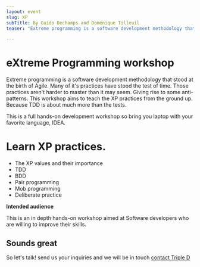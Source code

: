 ```yaml
---
layout: event
slug: XP 
subTitle: By Guido Dechamps and Doménique Tilleuil
teaser: "Extreme programming is a software development methodology that stood at the birth of Agile. Many of it's practices have stood the test of time. Although they are not always fully understood. This workshop aims to teach the XP practices from the ground up."

---
```

# eXtreme Programming workshop

Extreme programming is a software development methodology that stood at the birth of Agile. Many of it's practices have stood the test of time. Those practices aren't harder to master than it may seem. Giving rise to some anti-patterns. This workshop aims to teach the XP practices from the ground up. Because TDD is about much more than the tests.

This is a full hands-on development workshop so bring you laptop with your favorite language, IDEA.

# Learn XP practices.

+ The XP values and their importance
+ TDD
+ BDD
+ Pair programming
+ Mob programming
+ Deliberate practice

**Intended audience**

This is an in depth hands-on workshop aimed at Software developers who are willing to improve their skills.

## Sounds great

So let's talk! send us your inquiries and we will be in touch 
[contact Triple D](/contact/)

